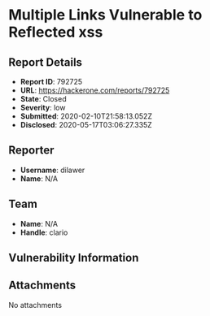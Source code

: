 # Multiple Links Vulnerable to Reflected xss

## Report Details
- **Report ID**: 792725
- **URL**: https://hackerone.com/reports/792725
- **State**: Closed
- **Severity**: low
- **Submitted**: 2020-02-10T21:58:13.052Z
- **Disclosed**: 2020-05-17T03:06:27.335Z

## Reporter
- **Username**: dilawer
- **Name**: N/A

## Team
- **Name**: N/A
- **Handle**: clario

## Vulnerability Information


## Attachments
No attachments
